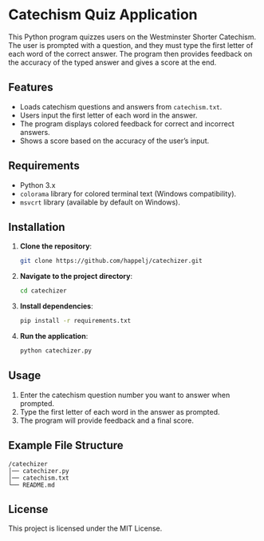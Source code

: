 
# Catechism Quiz Application

This Python program quizzes users on the Westminster Shorter Catechism. The user is prompted with a question, and they must type the first letter of each word of the correct answer. The program then provides feedback on the accuracy of the typed answer and gives a score at the end.

## Features
- Loads catechism questions and answers from `catechism.txt`.
- Users input the first letter of each word in the answer.
- The program displays colored feedback for correct and incorrect answers.
- Shows a score based on the accuracy of the user’s input.

## Requirements
- Python 3.x
- `colorama` library for colored terminal text (Windows compatibility).
- `msvcrt` library (available by default on Windows).

## Installation

1. **Clone the repository**:
   ```bash
   git clone https://github.com/happelj/catechizer.git
   ```

2. **Navigate to the project directory**:
   ```bash
   cd catechizer
   ```

3. **Install dependencies**:
   ```bash
   pip install -r requirements.txt
   ```

4. **Run the application**:
   ```bash
   python catechizer.py
   ```

## Usage

1. Enter the catechism question number you want to answer when prompted.
2. Type the first letter of each word in the answer as prompted.
3. The program will provide feedback and a final score.

## Example File Structure

```
/catechizer
│── catechizer.py
│── catechism.txt
└── README.md
```

## License
This project is licensed under the MIT License.
